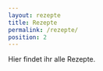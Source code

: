 ```yaml
---
layout: rezepte
title: Rezepte
permalink: /rezepte/
position: 2
---
```


Hier findet ihr alle Rezepte.

